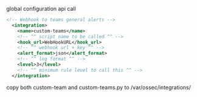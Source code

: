 

global configuration api call

```xml
<!-- Webhook to teams general alerts -->
  <integration> 
    <name>custom-teams</name>
    <!-- ^^ script name to be called ^^ -->
    <hook_url>WebHookURL</hook_url>
    <!-- ^^ webhook url + key ^^ -->
    <alert_format>json</alert_format> 
    <!-- ^^ log format ^^ -->
    <level>3</level>
    <!-- ^^ minimum rule level to call this ^^ -->
  </integration> 

```

copy both custom-team and custom-teams.py to /var/ossec/integrations/
